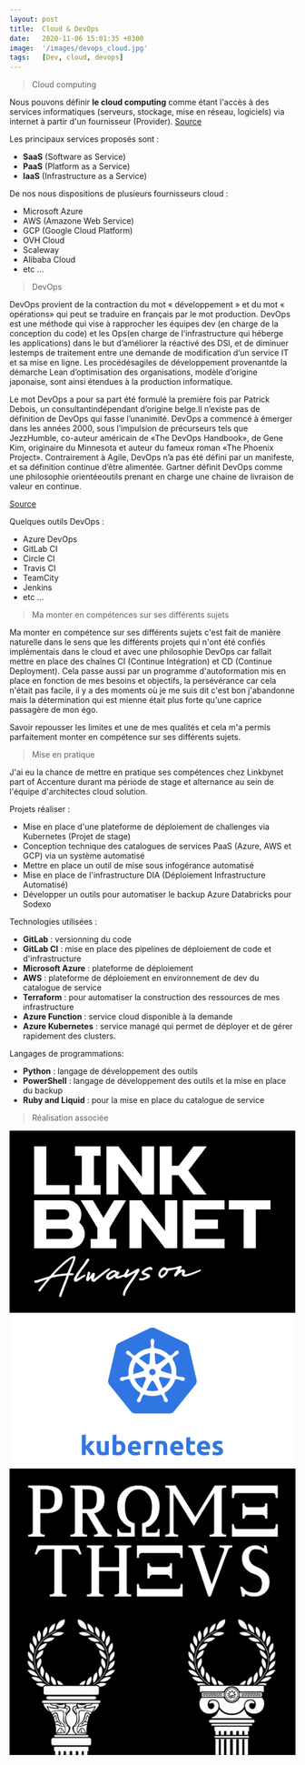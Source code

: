 ```yaml
---
layout: post
title:  Cloud & DevOps  
date:   2020-11-06 15:01:35 +0300
image:  '/images/devops_cloud.jpg'
tags:   [Dev, cloud, devops]
---
```


> Cloud computing 

Nous pouvons définir **le cloud computing** comme étant l'accès à des services informatiques (serveurs, stockage, mise en réseau, logiciels) via internet à partir d'un fournisseur (Provider). [ Source ](https://fr.wikipedia.org/wiki/Cloud_computing)

Les principaux services proposés sont :
- **SaaS** (Software as Service)
- **PaaS** (Platform as a Service)
- **IaaS** (Infrastructure as a Service)

De nos nous dispositions de plusieurs fournisseurs cloud : 
- Microsoft Azure 
- AWS (Amazone Web Service)
- GCP (Google Cloud Platform)
- OVH Cloud
- Scaleway
- Alibaba Cloud 
- etc ...

> DevOps 

DevOps provient de la contraction du mot « développement » et du mot « opérations» qui peut se traduire en français par le mot production. DevOps est une méthode qui vise à rapprocher les équipes dev (en charge de la conception du code) et les Ops(en charge de l’infrastructure qui héberge les applications) dans le but d’améliorer la réactivé des DSI, et de diminuer lestemps de traitement entre une demande de modification d’un service IT et sa mise en ligne. Les procédésagiles de développement provenantde la démarche Lean d’optimisation des organisations, modèle d’origine japonaise, sont ainsi étendues à la production informatique.

Le mot DevOps a pour sa part été formulé la première fois par Patrick Debois, un consultantindépendant d’origine belge.Il n’existe pas de définition de DevOps qui fasse l’unanimité.  DevOps a commencé à émerger dans les années 2000, sous l’impulsion de précurseurs tels que JezzHumble, co-auteur américain de «The DevOps Handbook», de Gene Kim, originaire du Minnesota et auteur du fameux roman «The Phoenix Project». Contrairement à Agile, DevOps n’a pas été défini par un manifeste, et sa définition continue d’être alimentée.  Gartner définit DevOps comme une philosophie orientéeoutils prenant en charge une chaine de livraison de valeur en continue.

[ Source ](https://fr.wikipedia.org/wiki/Devops)

Quelques outils DevOps :
- Azure DevOps 
- GitLab CI 
- Circle CI
- Travis CI
- TeamCity
- Jenkins
- etc ...

> Ma monter en compétences sur ses différents sujets 

Ma monter en compétence sur ses différents sujets c'est fait de manière naturelle dans le sens que les différents projets qui n'ont été confiés implémentais dans le cloud et avec une philosophie DevOps car fallait mettre en place des chaînes CI (Continue Intégration) et CD (Continue Deployment). Cela passe aussi par un programme d'autoformation mis en place en fonction de mes besoins et objectifs, la persévérance car cela n'était pas facile, il y a des moments où je me suis dit c'est bon j'abandonne mais la détermination qui est mienne était plus forte qu'une caprice passagère de mon égo. 

Savoir repousser les limites et une de mes qualités et cela m'a permis parfaitement monter en compétence sur ses différents sujets.

> Mise en pratique 

J'ai eu la chance de mettre en pratique ses compétences chez Linkbynet part of Accenture durant ma période de stage et alternance au sein de l'équipe d'architectes cloud solution.

Projets réaliser : 
- Mise en place d'une plateforme de déploiement de challenges via Kubernetes (Projet de stage)
- Conception technique des catalogues de services PaaS (Azure, AWS et GCP) via un système automatisé 
- Mettre en place un outil de mise sous infogérance automatisé 
- Mise en place de l'infrastructure DIA (Déploiement Infrastructure Automatisé)
- Développer un outils pour automatiser le backup Azure Databricks pour Sodexo

Technologies utilisées : 
- **GitLab** : versionning du code 
- **GitLab CI** : mise en place des pipelines de déploiement de code et d'infrastructure 
- **Microsoft Azure** : plateforme de déploiement 
- **AWS** : plateforme de déploiement en environnement de dev du catalogue de service 
- **Terraform** : pour automatiser la construction des ressources de mes infrastructure 
- **Azure Function** : service cloud disponible à la demande 
- **Azure Kubernetes** : service managé qui permet de déployer et de gérer rapidement des clusters. 

Langages de programmations:
- **Python** : langage de développement des outils
- **PowerShell** : langage de développement des outils et la mise en place du backup 
- **Ruby and Liquid** : pour la mise en place du catalogue de service 

> Réalisation associée

<div class="gallery-box">
  <div class="gallery">
    <a href="https://eugenemazamda-cloud.com/projects/ccoe-lbn" target="_blank"><img src="/images/lbn.png" alt="Project"></a>
    <a href="https://eugenemazamda-cloud.com/projects/lbnpuzzle" target="_blank"><img src="/images/kubernetes.png" alt="Project"></a>
    <a href="https://eugenemazamda-cloud.com/projects/prometheus" target="_blank"><img src="/images/prometheus.png" alt="Project"></a>
  </div>
</div>